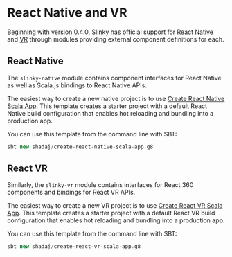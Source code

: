 # React Native and VR
Beginning with version 0.4.0, Slinky has official support for [React Native](http://facebook.github.io/react-native/) and [VR](http://facebook.github.io/react-360/) through modules providing external component definitions for each.

## React Native
The `slinky-native` module contains component interfaces for React Native as well as Scala.js bindings to React Native APIs.

The easiest way to create a new native project is to use [Create React Native Scala App](https://github.com/shadaj/create-react-native-scala-app.g8). This template creates a starter project with a default React Native build configuration that enables hot reloading and bundling into a production app.

You can use this template from the command line with SBT:
```scala
sbt new shadaj/create-react-native-scala-app.g8
```

## React VR
Similarly, the `slinky-vr` module contains interfaces for React 360 components and bindings for React VR APIs.

The easiest way to create a new VR project is to use [Create React VR Scala App](https://github.com/shadaj/create-react-vr-scala-app.g8). This template creates a starter project with a default React VR build configuration that enables hot reloading and bundling into a production app.

You can use this template from the command line with SBT:
```scala
sbt new shadaj/create-react-vr-scala-app.g8
```
